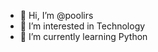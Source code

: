- 👋 Hi, I’m @poolirs
- 👀 I’m interested in Technology
- 🌱 I’m currently learning Python
<!---
poolirs/poolirs is a ✨ special ✨ repository because its `README.md` (this file) appears on your GitHub profile.
You can click the Preview link to take a look at your changes.
--->
